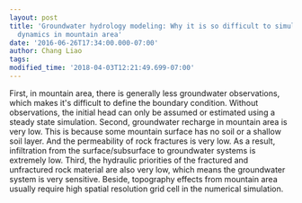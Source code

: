 ```yaml
---
layout: post
title: 'Groundwater hydrology modeling: Why it is so difficult to simulate the groundwater
  dynamics in mountain area'
date: '2016-06-26T17:34:00.000-07:00'
author: Chang Liao
tags:
modified_time: '2018-04-03T12:21:49.699-07:00'
---
```


First, in mountain area, there is generally less groundwater observations, 
which makes it's difficult to define the boundary condition. Without 
observations, the initial head can only be assumed or estimated using a steady 
state simulation. 
Second, groundwater recharge in mountain area is very low. This is because 
some mountain surface has no soil or a shallow soil layer. And the 
permeability of rock fractures is very low. As a result, infiltration from the 
surface/subsurface to groundwater systems is extremely low. 
Third, the hydraulic priorities of the fractured and unfractured rock material 
are also very low, which means the groundwater system is very sensitive. 
Beside, topography effects from mountain area usually require high spatial 
resolution grid cell in the numerical simulation. 